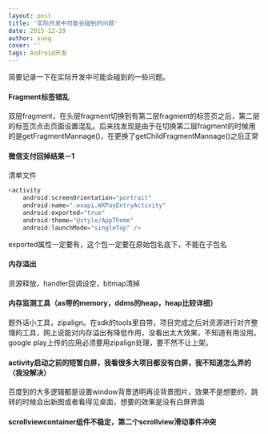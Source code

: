 ```yaml
---
layout: post
title: '实际开发中可能会碰到的问题'
date: 2015-12-29
author: sung
cover: ''
tags: Android开发
---
```


简要记录一下在实际开发中可能会碰到的一些问题。

#### Fragment标签错乱

双层fragment，在头层fragment切换到有第二层fragment的标签页之后，第二层的标签页点击页面设置混乱。后来找发现是由于在切换第二层fragment的时候用的是getFragmentMannage()，在更换了getChildFragmentMannage()之后正常



#### 微信支付回掉结果－1

清单文件

```java
<activity  
	android:screenOrientation="portrait"  
	android:name=".wxapi.WXPayEntryActivity"  
	android:exported="true"  
	android:theme="@style/AppTheme"  
	android:launchMode="singleTop" /> 
```

exported属性一定要有，这个包一定要在原始包名底下，不能在子包名



#### 内存溢出

资源释放，handler回调设空，bitmap清掉



#### 内存监测工具（as带的memory，ddms的heap，heap比较详细）

题外话小工具，zipalign。在sdk的tools里自带，项目完成之后对资源进行对齐整理的工具，网上说能对内存溢出有降低作用，没看出太大效果，不知道有用没用。google play上传的应用必须要用zipalign处理，要不然不让上架。



#### activity启动之前的短暂白屏，我看很多大项目都没有白屏，我不知道怎么弄的（我没解决）

百度到的大多逻辑都是设置window背景透明再设背景图片，效果不是想要的，跳转的时候会出新图或者看得见桌面，想要的效果是没有白屏界面



#### scrollviewcontainer组件不稳定，第二个scrollview滑动事件冲突